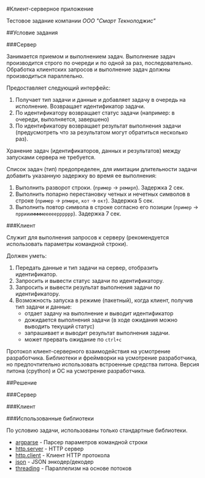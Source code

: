 #Клиент-серверное приложение

Тестовое задание компании _ООО "Смарт Текнолоджис"_

##Условие задания

###Сервер

Занимается приемом и выполнением задач. Выполнение задач производится строго по очереди и по одной за раз, последовательно.
Обработка клиентских запросов и выполнение задач должны производиться параллельно.

Предоставляет следующий интерфейс:
1. Получает тип задачи и данные и добавляет задачу в очередь на исполнение. Возвращает идентификатор задачи.
2. По идентификатору возвращает статус задачи (например: в очереди, выполняется, завершено)
3. По идентификатору возвращает результат выполнения задачи (предусмотреть что за результатом могут обратиться несколько раз).

Хранение задач (идентификаторов, данных и результатов) между запусками сервера не требуется.

Список задач (тип) предопределен, для имитации длительности задачи добавить указанную задержку во время ее выполнения:

1. Выполнить разворот строки. (`пример` -> `ремирп`). Задержка 2 сек.
2. Выполнить попарно перестановку четных и нечетных символов в строке (`пример` -> `рпмире`, `кот` -> `окт`). Задержка 5 сек.
3. Выполнить повтор символа в строке согласно его позиции (`пример` -> `прриииммммееееерррррр`). Задержка 7 сек.

###Клиент

Служит для выполнения запросов к серверу (рекомендуется использовать параметры командной строки).

Должен уметь:
1. Передать данные и тип задачи на сервер, отобразить идентификатор.
2. Запросить и вывести статус задачи по идентификатору.
3. Запросить и вывести результат выполнения задачи по идентификатору.
4. Возможность запуска в режиме (пакетный), когда клиент, получив тип задачи и данные:
   - отдает задачу на выполнение и выводит идентификатор
   - дожидается выполнения задачи (в ходе ожидания можно выводить текущий статус)
   - запрашивает и выводит результат выполнения задачи.
   - может прервать ожидание по `ctrl+c`
   
Протокол клиент-серверного взаимодействия на усмотрение разработчика.
Библиотеки и фреймворки на усмотрение разработчика, но предпочтительно использовать встроенные средства питона.
Версия питона (cpython) и ОС на усмотрение разработчика.

##Решение

###Сервер

###Клиент

###Использованные библиотеки

По условию задачи, использованы только стандартные библиотеки.

- [argparse](https://docs.python.org/3/library/argparse.html) - Парсер параметров командной строки
- [http.server](https://docs.python.org/3/library/http.server.html) - HTTP сервер
- [http.client](https://docs.python.org/3/library/http.client.html) - Клиент HTTP протокола
- [json](https://docs.python.org/3/library/json.html) - JSON энкодер/декодер
- [threading](https://docs.python.org/3/library/threading.html) - Параллелизм на основе потоков
